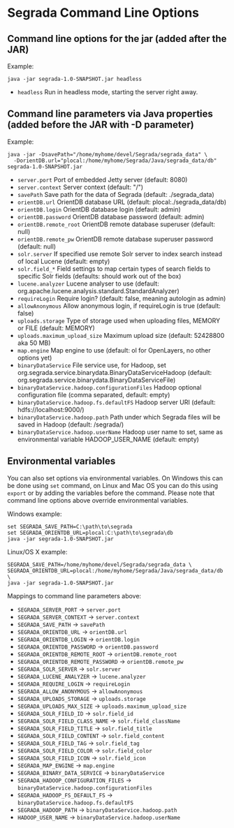 # Segrada Command Line Options

## Command line options for the jar (added after the JAR)

Example:

    java -jar segrada-1.0-SNAPSHOT.jar headless

* `headless` Run in headless mode, starting the server right away.


## Command line parameters via Java properties (added before the JAR with -D parameter)

Example:

    java -jar -DsavePath="/home/myhome/devel/Segrada/segrada_data" \
      -DorientDB.url="plocal:/home/myhome/Segrada/Java/segrada_data/db" segrada-1.0-SNAPSHOT.jar

* `server.port` Port of embedded Jetty server (default: 8080)
* `server.context` Server context (default: "/")
* `savePath` Save path for the data of Segrada (default: ./segrada_data)
* `orientDB.url` OrientDB database URL (default: plocal:./segrada_data/db)
* `orientDB.login` OrientDB database login (default: admin)
* `orientDB.password` OrientDB database password (default: admin)
* `orientDB.remote_root` OrientDB remote database superuser (default: null)
* `orientDB.remote_pw` OrientDB remote database superuser password (default: null)
* `solr.server` If specified use remote Solr server to index search instead of local Lucene (default: empty)
* `solr.field_*` Field settings to map certain types of search fields to specific Solr fields (defaults: should work out of the box)
* `lucene.analyzer` Lucene analyser to use (default: org.apache.lucene.analysis.standard.StandardAnalyzer)
* `requireLogin` Require login? (default: false, meaning autologin as admin)
* `allowAnonymous` Allow anonymous login, if requireLogin is true (default: false)
* `uploads.storage` Type of storage used when uploading files, MEMORY or FILE (default: MEMORY)
* `uploads.maximum_upload_size` Maximum upload size (default: 52428800 aka 50 MB)
* `map.engine` Map engine to use (default: ol for OpenLayers, no other options yet)
* `binaryDataService` File service use, for Hadoop, set org.segrada.service.binarydata.BinaryDataServiceHadoop (default: org.segrada.service.binarydata.BinaryDataServiceFile)
* `binaryDataService.hadoop.configurationFiles` Hadoop optional configuration file (comma separated, default: empty)
* `binaryDataService.hadoop.fs.defaultFS` Hadoop server URI (default: hdfs://localhost:9000/)
* `binaryDataService.hadoop.path` Path under which Segrada files will be saved in Hadoop (default: /segrada/)
* `binaryDataService.hadoop.userName` Hadoop user name to set, same as environmental variable HADOOP_USER_NAME (default: empty)


## Environmental variables

You can also set options via environmental variables. On Windows this can be done using `set` command, on Linux and
Mac OS you can do this using `export` or by adding the variables before the command. Please note that command line
options above override environmental variables.

Windows example:

    set SEGRADA_SAVE_PATH=C:\path\to\segrada
    set SEGRADA_ORIENTDB_URL=plocal:C:\path\to\segrada\db
    java -jar segrada-1.0-SNAPSHOT.jar

Linux/OS X example:

    SEGRADA_SAVE_PATH=/home/myhome/devel/Segrada/segrada_data \
    SEGRADA_ORIENTDB_URL=plocal:/home/myhome/Segrada/Java/segrada_data/db \
    java -jar segrada-1.0-SNAPSHOT.jar

Mappings to command line parameters above:

* `SEGRADA_SERVER_PORT` -> `server.port`
* `SEGRADA_SERVER_CONTEXT` -> `server.context`
* `SEGRADA_SAVE_PATH` -> `savePath`
* `SEGRADA_ORIENTDB_URL` -> `orientDB.url`
* `SEGRADA_ORIENTDB_LOGIN` -> `orientDB.login`
* `SEGRADA_ORIENTDB_PASSWORD` -> `orientDB.password`
* `SEGRADA_ORIENTDB_REMOTE_ROOT` -> `orientDB.remote_root`
* `SEGRADA_ORIENTDB_REMOTE_PASSWORD` -> `orientDB.remote_pw`
* `SEGRADA_SOLR_SERVER` -> `solr.server`
* `SEGRADA_LUCENE_ANALYZER` -> `lucene.analyzer`
* `SEGRADA_REQUIRE_LOGIN` -> `requireLogin`
* `SEGRADA_ALLOW_ANONYMOUS` -> `allowAnonymous`
* `SEGRADA_UPLOADS_STORAGE` -> `uploads.storage`
* `SEGRADA_UPLOADS_MAX_SIZE` -> `uploads.maximum_upload_size`
* `SEGRADA_SOLR_FIELD_ID` -> `solr.field_id`
* `SEGRADA_SOLR_FIELD_CLASS_NAME` -> `solr.field_className`
* `SEGRADA_SOLR_FIELD_TITLE` -> `solr.field_title`
* `SEGRADA_SOLR_FIELD_CONTENT` -> `solr.field_content`
* `SEGRADA_SOLR_FIELD_TAG` -> `solr.field_tag`
* `SEGRADA_SOLR_FIELD_COLOR` -> `solr.field_color`
* `SEGRADA_SOLR_FIELD_ICON` -> `solr.field_icon`
* `SEGRADA_MAP_ENGINE` -> `map.engine`
* `SEGRADA_BINARY_DATA_SERVICE` -> `binaryDataService`
* `SEGRADA_HADOOP_CONFIGURATION_FILES` -> `binaryDataService.hadoop.configurationFiles`
* `SEGRADA_HADOOP_FS_DEFAULT_FS` -> `binaryDataService.hadoop.fs.defaultFS`
* `SEGRADA_HADOOP_PATH` -> `binaryDataService.hadoop.path`
* `HADOOP_USER_NAME` -> `binaryDataService.hadoop.userName`